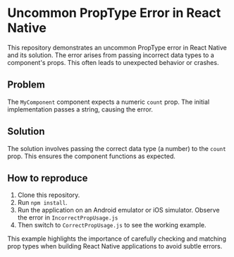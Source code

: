 # Uncommon PropType Error in React Native

This repository demonstrates an uncommon PropType error in React Native and its solution.  The error arises from passing incorrect data types to a component's props.  This often leads to unexpected behavior or crashes.

## Problem

The `MyComponent` component expects a numeric `count` prop.  The initial implementation passes a string, causing the error.

## Solution

The solution involves passing the correct data type (a number) to the `count` prop.  This ensures the component functions as expected.

## How to reproduce

1. Clone this repository.
2. Run `npm install`.
3. Run the application on an Android emulator or iOS simulator.  Observe the error in `IncorrectPropUsage.js`
4. Then switch to `CorrectPropUsage.js` to see the working example.

This example highlights the importance of carefully checking and matching prop types when building React Native applications to avoid subtle errors.